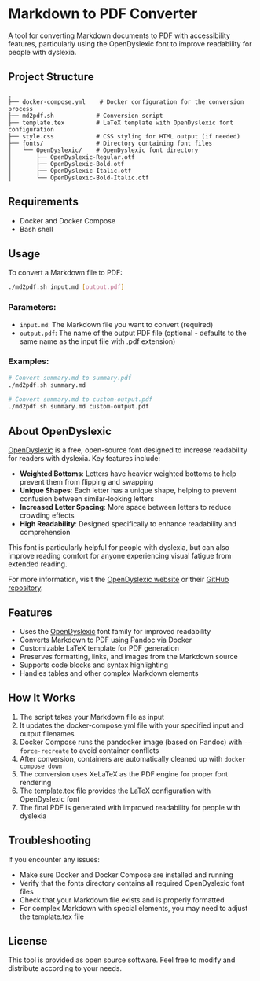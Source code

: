 # Markdown to PDF Converter

A tool for converting Markdown documents to PDF with accessibility features, particularly using the OpenDyslexic font to improve readability for people with dyslexia.

## Project Structure

```
.
├── docker-compose.yml    # Docker configuration for the conversion process
├── md2pdf.sh            # Conversion script
├── template.tex         # LaTeX template with OpenDyslexic font configuration
├── style.css            # CSS styling for HTML output (if needed)
├── fonts/               # Directory containing font files
│   └── OpenDyslexic/    # OpenDyslexic font directory
│       ├── OpenDyslexic-Regular.otf
│       ├── OpenDyslexic-Bold.otf
│       ├── OpenDyslexic-Italic.otf
│       └── OpenDyslexic-Bold-Italic.otf
```

## Requirements

- Docker and Docker Compose
- Bash shell

## Usage

To convert a Markdown file to PDF:

```bash
./md2pdf.sh input.md [output.pdf]
```

### Parameters:

- `input.md`: The Markdown file you want to convert (required)
- `output.pdf`: The name of the output PDF file (optional - defaults to the same name as the input file with .pdf extension)

### Examples:

```bash
# Convert summary.md to summary.pdf
./md2pdf.sh summary.md

# Convert summary.md to custom-output.pdf
./md2pdf.sh summary.md custom-output.pdf
```

## About OpenDyslexic

[OpenDyslexic](https://opendyslexic.org/) is a free, open-source font designed to increase readability for readers with dyslexia. Key features include:

- **Weighted Bottoms**: Letters have heavier weighted bottoms to help prevent them from flipping and swapping
- **Unique Shapes**: Each letter has a unique shape, helping to prevent confusion between similar-looking letters
- **Increased Letter Spacing**: More space between letters to reduce crowding effects
- **High Readability**: Designed specifically to enhance readability and comprehension

This font is particularly helpful for people with dyslexia, but can also improve reading comfort for anyone experiencing visual fatigue from extended reading.

For more information, visit the [OpenDyslexic website](https://opendyslexic.org/) or their [GitHub repository](https://github.com/antijingoist/opendyslexic).

## Features

- Uses the [OpenDyslexic](https://opendyslexic.org/) font family for improved readability
- Converts Markdown to PDF using Pandoc via Docker
- Customizable LaTeX template for PDF generation
- Preserves formatting, links, and images from the Markdown source
- Supports code blocks and syntax highlighting
- Handles tables and other complex Markdown elements

## How It Works

1. The script takes your Markdown file as input
2. It updates the docker-compose.yml file with your specified input and output filenames
3. Docker Compose runs the pandocker image (based on Pandoc) with `--force-recreate` to avoid container conflicts
4. After conversion, containers are automatically cleaned up with `docker compose down`
5. The conversion uses XeLaTeX as the PDF engine for proper font rendering
6. The template.tex file provides the LaTeX configuration with OpenDyslexic font
7. The final PDF is generated with improved readability for people with dyslexia

## Troubleshooting

If you encounter any issues:

- Make sure Docker and Docker Compose are installed and running
- Verify that the fonts directory contains all required OpenDyslexic font files
- Check that your Markdown file exists and is properly formatted
- For complex Markdown with special elements, you may need to adjust the template.tex file

## License

This tool is provided as open source software. Feel free to modify and distribute according to your needs.
